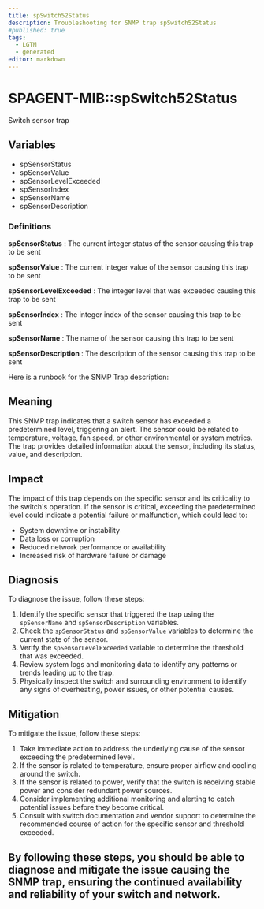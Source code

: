 ```yaml
---
title: spSwitch52Status
description: Troubleshooting for SNMP trap spSwitch52Status
#published: true
tags:
  - LGTM
  - generated
editor: markdown
---
```


# SPAGENT-MIB::spSwitch52Status 

Switch sensor trap 


## Variables


  - spSensorStatus
  - spSensorValue
  - spSensorLevelExceeded
  - spSensorIndex
  - spSensorName
  - spSensorDescription 

### Definitions 


**spSensorStatus** 
: The current integer status of the sensor causing this trap to be sent 

**spSensorValue** 
: The current integer value of the sensor causing this trap to be sent 

**spSensorLevelExceeded** 
: The integer level that was exceeded causing this trap to be sent 

**spSensorIndex** 
: The integer index of the sensor causing this trap to be sent 

**spSensorName** 
: The name of the sensor causing this trap to be sent 

**spSensorDescription** 
: The description of the sensor causing this trap to be sent 


Here is a runbook for the SNMP Trap description:

## Meaning

This SNMP trap indicates that a switch sensor has exceeded a predetermined level, triggering an alert. The sensor could be related to temperature, voltage, fan speed, or other environmental or system metrics. The trap provides detailed information about the sensor, including its status, value, and description.

## Impact

The impact of this trap depends on the specific sensor and its criticality to the switch's operation. If the sensor is critical, exceeding the predetermined level could indicate a potential failure or malfunction, which could lead to:

* System downtime or instability
* Data loss or corruption
* Reduced network performance or availability
* Increased risk of hardware failure or damage

## Diagnosis

To diagnose the issue, follow these steps:

1. Identify the specific sensor that triggered the trap using the `spSensorName` and `spSensorDescription` variables.
2. Check the `spSensorStatus` and `spSensorValue` variables to determine the current state of the sensor.
3. Verify the `spSensorLevelExceeded` variable to determine the threshold that was exceeded.
4. Review system logs and monitoring data to identify any patterns or trends leading up to the trap.
5. Physically inspect the switch and surrounding environment to identify any signs of overheating, power issues, or other potential causes.

## Mitigation

To mitigate the issue, follow these steps:

1. Take immediate action to address the underlying cause of the sensor exceeding the predetermined level.
2. If the sensor is related to temperature, ensure proper airflow and cooling around the switch.
3. If the sensor is related to power, verify that the switch is receiving stable power and consider redundant power sources.
4. Consider implementing additional monitoring and alerting to catch potential issues before they become critical.
5. Consult with switch documentation and vendor support to determine the recommended course of action for the specific sensor and threshold exceeded.

By following these steps, you should be able to diagnose and mitigate the issue causing the SNMP trap, ensuring the continued availability and reliability of your switch and network.
---




